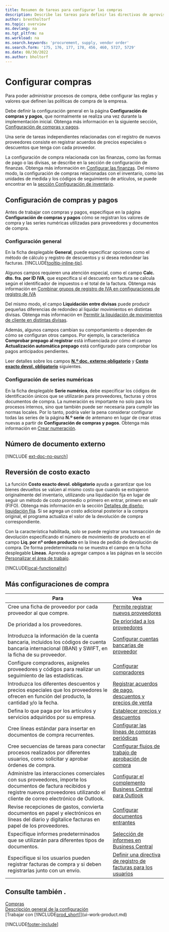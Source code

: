 ```yaml
---
title: Resumen de tareas para configurar las compras
description: Describe las tareas para definir las directivas de aprovisionamiento de su empresa y configurar sus procesos de compra.
author: brentholtorf
ms.topic: overview
ms.devlang: na
ms.tgt_pltfrm: na
ms.workload: na
ms.search.keywords: 'procurement, supply, vendor order'
ms.search.form: '175, 176, 177, 178, 456, 460, 5727, 5729'
ms.date: 08/30/2022
ms.author: bholtorf
---
```

# Configurar compras

Para poder administrar procesos de compra, debe configurar las reglas y valores que definen las políticas de compra de la empresa.

Debe definir la configuración general en la página **Configuración de compras y pagos**, que normalmente se realiza una vez durante la implementación inicial. Obtenga más información en la siguiente sección, [Configuración de compras y pagos](#purchases-and-payables-setup).

Una serie de tareas independientes relacionadas con el registro de nuevos proveedores consiste en registrar acuerdos de precios especiales o descuentos que tenga con cada proveedor.

La configuración de compra relacionada con las finanzas, como las formas de pago o las divisas, se describe en la sección de configuración de finanzas. Obtenga más información en [Configurar las finanzas](finance-setup-finance.md). Del mismo modo, la configuración de compras relacionadas con el inventario, como las unidades de medida y los códigos de seguimiento de artículos, se puede encontrar en la [sección Configuración de inventario](inventory-setup-inventory.md).

## Configuración de compras y pagos

Antes de trabajar con compras y pagos, especifique en la página **Configuración de compras y pagos** cómo se registran los valores de compra y las series numéricas utilizadas para proveedores y documentos de compra.

### Configuración general

En la ficha desplegable **General**, puede especificar opciones como el método de cálculo y registro de descuentos y si desea redondear las facturas. [!INCLUDE[tooltip-inline-tip](includes/tooltip-inline-tip_md.md)].

Algunos campos requieren una atención especial, como el campo **Calc. dto. fra. por ID IVA**, que especifica si el descuento en factura se calcula según el identificador de impuestos o el total de la factura. Obtenga más información en [Combinar grupos de registro de IVA en configuraciones de registro de IVA](finance-setup-vat.md#combine-vat-posting-groups-in-vat-posting-setups)

Del mismo modo, el campo **Liquidación entre divisas** puede producir pequeñas diferencias de redondeo al liquidar movimientos en distintas divisas. Obtenga más información en [Permitir la liquidación de movimientos de cliente en distintas divisas](finance-how-enable-application-ledger-entries-different-currencies.md).

Además, algunos campos cambian su comportamiento o dependen de cómo se configuran otros campos. Por ejemplo, la característica **Comprobar prepago al registrar** está influenciada por cómo el campo **Actualización automática prepago** está configurado para comprobar los pagos anticipados pendientes.

Leer detalles sobre los campos [**N.º doc. externo obligatorio**](#external-document-number) y [**Costo exacto devol. obligatorio**](#exact-cost-reversing) siguientes.

### Configuración de series numéricas

En la ficha desplegable **Serie numérica**, debe especificar los códigos de identificación únicos que se utilizarán para proveedores, facturas y otros documentos de compra. La numeración es importante no solo para los procesos internos, sino que también puede ser necesaria para cumplir las normas locales. Por lo tanto, podría valer la pena considerar configurar todas las series de la página **N.º serie** de antemano en lugar de crear otras nuevas a partir de **Configuración de compras y pagos**. Obtenga más información en [Crear numeración](ui-create-number-series.md).

## Número de documento externo

[!INCLUDE [ext-doc-no-purch](includes/ext-doc-no-purch.md)]

## Reversión de costo exacto

La función **Costo exacto devol. obligatorio** ayuda a garantizar que los bienes devueltos se valúen al mismo costo que cuando se extrajeron originalmente del inventario, utilizando una liquidación fija en lugar de seguir un método de costo promedio o primero en entrar, primero en salir (FIFO). Obtenga más información en la sección [Detalles de diseño: liquidación fija](design-details-item-application.md#fixed-application). Si se agrega un costo adicional posterior a la compra original, el programa actualiza el valor de la devolución de compra correspondiente.

Con la característica habilitada, solo se puede registrar una transacción de devolución especificando el número de movimiento de producto en el campo **Liq. por nº orden producto** en la línea de pedido de devolución de compra. De forma predeterminada no se muestra el campo en la ficha desplegable **Líneas**. Aprenda a agregar campos a las páginas en la sección [Personalizar el área de trabajo](ui-personalization-user.md#start-personalizing-by-using-the-personalization-mode).

[!INCLUDE[local-functionality](includes/local-functionality.md)]

## Más configuraciones de compra

| Para | Vea |
| --- | --- |
| Cree una ficha de proveedor por cada proveedor al que compre. |[Permite registrar nuevos proveedores](purchasing-how-register-new-vendors.md) |
| De prioridad a los proveedores. |[De prioridad a los proveedores](purchasing-how-prioritize-vendors.md) |
| Introduzca la información de la cuenta bancaria, incluidos los códigos de cuenta bancaria internacional (IBAN) y SWIFT, en la ficha de su proveedor. | [Configurar cuentas bancarias de proveedor](purchasing-how-set-up-vendors-bank-accounts.md) |
| Configure compradores, asígneles proveedores y códigos para realizar un seguimiento de las estadísticas. |[Configurar compradores](purchasing-how-setup-purchasers.md) |
| Introduzca los diferentes descuentos y precios especiales que los proveedores le ofrecen en función del producto, la cantidad y/o la fecha. |[Registrar acuerdos de pago, descuentos y precios de venta](purchasing-how-record-purchase-price-discount-payment-agreements.md) |
| Defina lo que paga por los artículos y servicios adquiridos por su empresa.  | [Establecer precios y descuentos](across-prices-and-discounts.md) |
| Cree líneas estándar para insertar en documentos de compra recurrentes. | [Configurar las líneas de compras periódicas](purchasing-how-work-recurring-purchase-lines.md) |
| Cree secuencias de tareas para conectar procesos realizados por diferentes usuarios, como solicitar y aprobar órdenes de compra. | [Configurar flujos de trabajo de aprobación de compra](across-set-up-workflows.md) |
| Administre las interacciones comerciales con sus proveedores, importe los documentos de factura recibidos y registre nuevos proveedores utilizando el cliente de correo electrónico de Outlook. | [Configurar el complemento Business Central para Outlook](admin-outlook.md) |
| Revise recepciones de gastos, convierta documentos en papel y electrónicos en líneas del diario y digitalice facturas en papel de los proveedores. | [Configurar documentos entrantes](across-how-setup-income-documents.md) |
| Especifique informes predeterminados que se utilizarán para diferentes tipos de documentos. |[Selección de informes en Business Central](across-report-selections.md)|
|Especifique si los usuarios pueden registrar facturas de compra y si deben registrarlas junto con un envío. |[Definir una directiva de registro de facturas para los usuarios](admin-setup-invoice-posting-policy.md)|

## Consulte también .

[Compras](purchasing-manage-purchasing.md)  
[Descripción general de la configuración](setup.md)  
[Trabajar con [!INCLUDE[prod_short](includes/prod_short.md)]](ui-work-product.md)

[!INCLUDE[footer-include](includes/footer-banner.md)]

